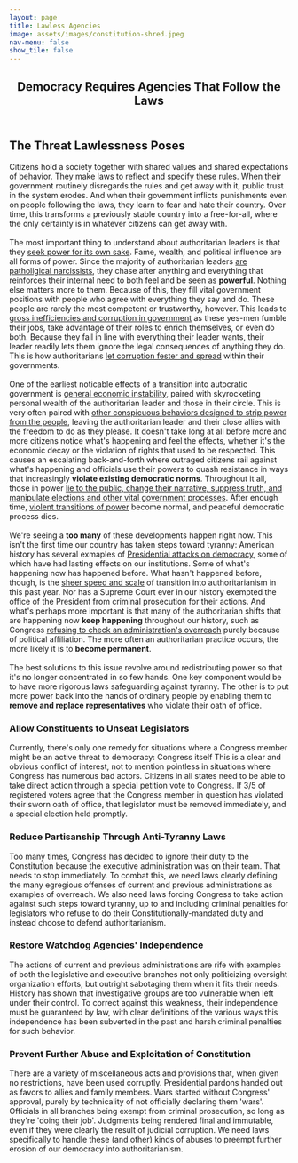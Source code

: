 ```yaml
---
layout: page
title: Lawless Agencies
image: assets/images/constitution-shred.jpeg
nav-menu: false
show_tile: false
---
```


<!-- Main -->
<div id="main" class="alt">

<!-- One -->
<section id="one">
	<div class="inner">
		<header class="major">
			<h1>Democracy Requires Agencies That Follow the Laws</h1>
		</header>

<!-- Content -->
<h2 id="content">The Threat Lawlessness Poses</h2>
<p>Citizens hold a society together with shared values and shared expectations of behavior. They make laws to reflect and specify these rules. When their government routinely disregards the rules and get away with it, public trust in the system erodes. And when their government inflicts punishments even on people following the laws, they learn to fear and hate their country. Over time, this transforms a previously stable country into a free-for-all, where the only certainty is in whatever citizens can get away with.
	<br /><br />
  The most important thing to understand about authoritarian leaders is that they <a href="https://www.mpsanet.org/dangerous-logic-of-ambitions-autocrats-quest-for-historical-immortality/">seek power for its own sake</a>. Fame, wealth, and political influence are all forms of power. Since the majority of authoritarian leaders <a href="https://www.cambridge.org/core/journals/prehospital-and-disaster-medicine/article/character-disorders-among-autocratic-world-leaders-and-the-impact-on-health-security-human-rights-and-humanitarian-care/9C1DE6A42288503BDA79791C5DFE8B5E">are patholigical narcissists</a>, they chase after anything and everything that reinforces their internal need to both feel and be seen as <b>powerful</b>. Nothing else matters more to them. Because of this, they fill vital government positions with people who agree with everything they say and do. These people are rarely the most competent or trustworthy, however. This leads to <a href="https://insight.kellogg.northwestern.edu/article/how-autocracies-unravel">gross inefficiencies and corruption in government</a> as these yes-men fumble their jobs, take advantage of their roles to enrich themselves, or even do both. Because they fall in line with everything their leader wants, their leader readily lets them ignore the legal consequences of anything they do. This is how authoritarians <a href="https://www.ned.org/wp-content/uploads/2017/11/What-is-the-Relationship-Between-Kleptocracy-and-Authoritarianism.pdf">let corruption fester and spread</a> within their governments.
	<br /><br />
  One of the earliest noticable effects of a transition into autocratic government is <a href="https://theconversation.com/is-authoritarianism-bad-for-the-economy-ask-venezuela-or-hungary-or-turkey-106749">general economic instability</a>, paired with skyrocketing personal wealth of the authoritarian leader and those in their circle. This is very often paired with <a href="https://commonslibrary.org/authoritarianism-how-you-know-it-when-you-see-it/">other conspicuous behaviors designed to strip power from the people</a>, leaving the authoritarian leader and their close allies with the freedom to do as they please. It doesn't take long at all before more and more citizens notice what's happening and feel the effects, whether it's the economic decay or the violation of rights that used to be respected. This causes an escalating back-and-forth where outraged citizens rail against what's happening and officials use their powers to quash resistance in ways that increasingly <b>violate existing democratic norms</b>. Throughout it all, those in power <a href="https://revdem.ceu.edu/2025/02/11/misinformation-autocracies-partisans/">lie to the public, change their narrative, suppress truth, and manipulate elections and other vital government processes</a>. After enough time, <a href="https://thefulcrum.us/history-is-filled-with-authoritarian-takeovers-americas-founders-hoped-to-prevent-them">violent transitions of power</a> become normal, and peaceful democratic process dies.
	<br /><br />
  We're seeing a <b>too many</b> of these developments happen right now. This isn't the first time our country has taken steps toward tyranny: American history has several exmaples of <a href="https://polisci.brown.edu/publication/presidents-and-people-five-leaders-who-threatened-democracy-and-citizens-who-fought">Presidential attacks on democracy</a>, some of which have had lasting effects on our institutions. Some of what's happening now has happened before. What hasn't happened before, though, is the <a href="https://www.npr.org/2025/04/22/nx-s1-5340753/trump-democracy-authoritarianism-competive-survey-political-scientist">sheer speed and scale</a> of transition into authoritarianism in this past year. Nor has a Supreme Court ever in our history exempted the office of the President from criminal prosecution for their actions. And what's perhaps more important is that many of the authoritarian shifts that are happening now <b>keep happening</b> throughout our history, such as Congress <a href="https://www.brookings.edu/articles/when-congress-checks-out/">refusing to check an administration's overreach</a> purely because of political affiliation. The more often an authoritarian practice occurs, the more likely it is to <b>become permanent</b>.
	<br /><br />
  The best solutions to this issue revolve around redistributing power so that it's no longer concentrated in so few hands. One key component would be to have more rigorous laws safeguarding against tyranny. The other is to put more power back into the hands of ordinary people by enabling them to <b>remove and replace representatives</b> who violate their oath of office.</p>

<!-- Break -->  
<div class="row">
	<div class="6u 12u$(small)">
		<h3>Allow Constituents to Unseat Legislators</h3>
		<p>Currently, there's only one remedy for situations where a Congress member might be an active threat to democracy: Congress itself This is a clear and obvious conflict of interest, not to mention pointless in situations where Congress has numerous bad actors. Citizens in all states need to be able to take direct action through a special petition vote to Congress. If 3/5 of registered voters agree that the Congress member in question has violated their sworn oath of office, that legislator must be removed immediately, and a special election held promptly.</p>
	</div>
	<div class="4u 12u$(medium)">
		<h3>Reduce Partisanship Through Anti-Tyranny Laws</h3>
		<p>Too many times, Congress has decided to ignore their duty to the Constitution because the executive administration was on their team. That needs to stop immediately. To combat this, we need laws clearly defining the many egregious offenses of current and previous administrations as examples of overreach. We also need laws forcing Congress to take action against such steps toward tyranny, up to and including criminal penalties for legislators who refuse to do their Constitutionally-mandated duty and instead choose to defend authoritarianism.</p>
	</div>
	<div class="6u$ 12u$(small)">
		<h3>Restore Watchdog Agencies' Independence</h3>
		<p>The actions of current and previous administrations are rife with examples of both the legislative and executive branches not only politicizing oversight organization efforts, but outright sabotaging them when it fits their needs. History has shown that investigative groups are too vulnerable when left under their control. To correct against this weakness, their independence must be guaranteed by law, with clear definitions of the various ways this independence has been subverted in the past and harsh criminal penalties for such behavior.</p>
	</div>
	<div class="4u 12u$(medium)">
		<h3>Prevent Further Abuse and Exploitation of Constitution</h3>
		<p>There are a variety of miscellaneous acts and provisions that, when given no restrictions, have been used corruptly. Presidential pardons handed out as favors to allies and family members. Wars started without Congress' approval, purely by technicality of not officially declaring them 'wars'. Officials in all branches being exempt from criminal prosecution, so long as they're 'doing their job'. Judgments being rendered final and immutable, even if they were clearly the result of judicial corruption. We need laws specifically to handle these (and other) kinds of abuses to preempt further erosion of our democracy into authoritarianism.</p>
	</div>
</div>


</div>
</section>
</div>
